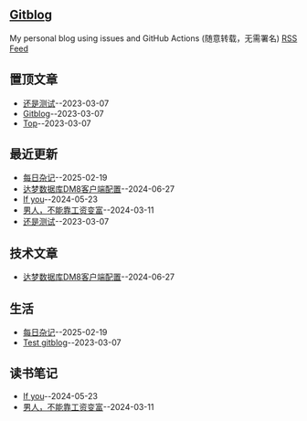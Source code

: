 ## [Gitblog](https://yihong0618.github.io/gitblog/)
My personal blog using issues and GitHub Actions (随意转载，无需署名)
[RSS Feed](https://raw.githubusercontent.com/yanjr/gitblog/master/feed.xml)

## 置顶文章
- [还是测试](https://github.com/yanjr/gitblog/issues/4)--2023-03-07
- [Gitblog](https://github.com/yanjr/gitblog/issues/3)--2023-03-07
- [Top](https://github.com/yanjr/gitblog/issues/2)--2023-03-07
## 最近更新
- [每日杂记](https://github.com/yanjr/gitblog/issues/8)--2025-02-19
- [达梦数据库DM8客户端配置](https://github.com/yanjr/gitblog/issues/7)--2024-06-27
- [If you](https://github.com/yanjr/gitblog/issues/6)--2024-05-23
- [男人，不能靠工资变富](https://github.com/yanjr/gitblog/issues/5)--2024-03-11
- [还是测试](https://github.com/yanjr/gitblog/issues/4)--2023-03-07
## 技术文章
- [达梦数据库DM8客户端配置](https://github.com/yanjr/gitblog/issues/7)--2024-06-27
## 生活
- [每日杂记](https://github.com/yanjr/gitblog/issues/8)--2025-02-19
- [Test gitblog](https://github.com/yanjr/gitblog/issues/1)--2023-03-07
## 读书笔记
- [If you](https://github.com/yanjr/gitblog/issues/6)--2024-05-23
- [男人，不能靠工资变富](https://github.com/yanjr/gitblog/issues/5)--2024-03-11
